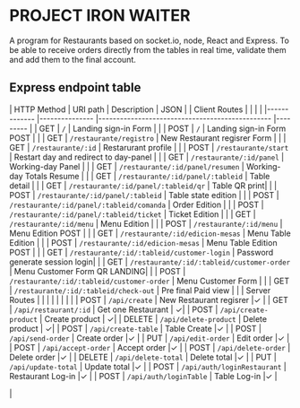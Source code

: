 # PROJECT IRON WAITER

A program for Restaurants based on socket.io, node, React and Express. To be able to receive orders directly from the tables in real time, validate them and add them to the final account.


## Express endpoint table

| HTTP Method | URI path | Description | JSON |
| Client Routes | | | |
|------------- |--------------- |------------------------------------------------ |--------- |
| GET | `/` | Landing sign-in Form | |
| POST | `/` | Landing sign-in Form POST | |
| GET | `/restaurante/registro` | New Restaurant regisrer Form | |
| GET | `/restaurante/:id` | Restarurant profile | |
| POST | `/restaurante/start` | Restart day and redirect to day-panel | |
| GET | `/restaurante/:id/panel` | Working-day Panel | |
| GET | `/restaurante/:id/panel/resumen` | Working-day Totals Resume | |
| GET | `/restaurante/:id/panel/:tableid` | Table detail | |
| GET | `/restaurante/:id/panel/:tableid/qr` | Table QR print| |
| POST | `/restaurante/:id/panel/:tableid` | Table state edition | |
| POST | `/restaurante/:id/panel/:tableid/comanda` | Order Edition | |
| POST | `/restaurante/:id/panel/:tableid/ticket` | Ticket Edition | |
| GET | `/restaurante/:id/menu` | Menu Edition | |
| POST | `/restaurante/:id/menu` | Menu Edition POST | |
| GET | `/restaurante/:id/edicion-mesas` | Menu Table Edition | |
| POST | `/restaurante/:id/edicion-mesas` | Menu Table Edition POST | |
| GET | `/restaurante/:id/:tableid/customer-login` | Password generate session login| |
| GET | `/restaurante/:id/:tableid/customer-order` | Menu Customer Form QR LANDING| |
| POST | `/restaurante/:id/:tableid/customer-order` | Menu Customer Form | |
| GET | `/restaurante/:id/:tableid/check-out` | Pre final Paid view | |
| Server Routes | | | |
| | | |
| POST | `/api/create` | New Restaurant regisrer |✓ |
| GET | `/api/restaurant/:id` | Get one Restaurant | ✓|
| POST | `/api/create-product` | Create product | ✓|
| DELETE | `/api/delete-product` | Delete product | ✓|
| POST | `/api/create-table` | Table Create |✓ |
| POST | `/api/send-order` | Create order |✓ |
| PUT | `/api/edit-order` | Edit order |✓ |
| POST | `/api/accept-order` | Accept order |✓ |
| POST | `/api/delete-order` | Delete order |✓ |
| DELETE | `/api/delete-total` | Delete total |✓ |
| PUT | `/api/update-total` | Update total |✓ |
| POST | `/api/auth/loginRestaurant` | Restaurant Log-in |✓ |
| POST | `/api/auth/loginTable` | Table Log-in |✓ |

|
